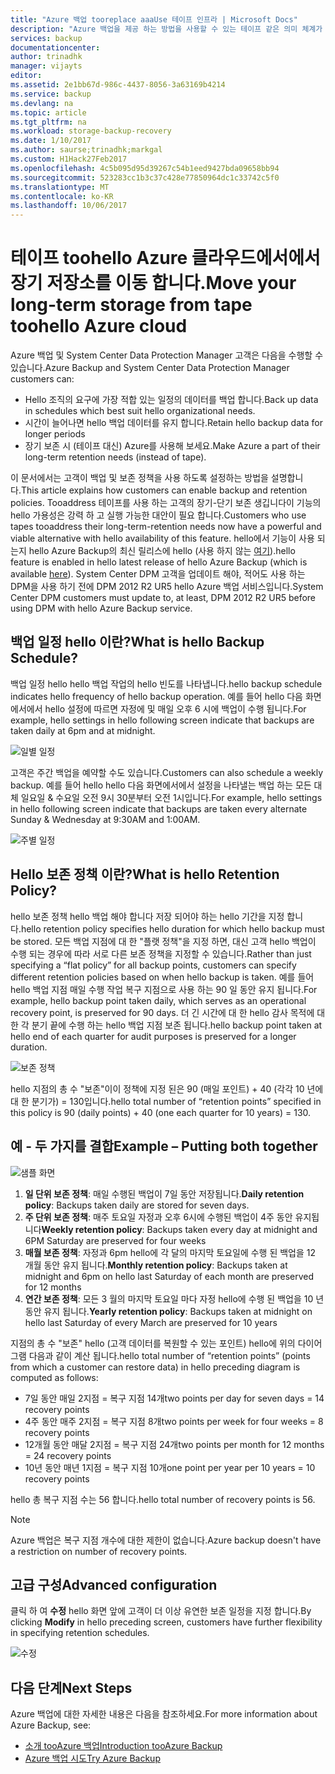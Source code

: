 ```yaml
---
title: "Azure 백업 tooreplace aaaUse 테이프 인프라 | Microsoft Docs"
description: "Azure 백업을 제공 하는 방법을 사용할 수 있는 테이프 같은 의미 체계가 toobackup 자세히 알아보고 Azure에서 데이터를 복원 합니다."
services: backup
documentationcenter: 
author: trinadhk
manager: vijayts
editor: 
ms.assetid: 2e1bb67d-986c-4437-8056-3a63169b4214
ms.service: backup
ms.devlang: na
ms.topic: article
ms.tgt_pltfrm: na
ms.workload: storage-backup-recovery
ms.date: 1/10/2017
ms.author: saurse;trinadhk;markgal
ms.custom: H1Hack27Feb2017
ms.openlocfilehash: 4c5b095d95d39267c54b1eed9427bda09658bb94
ms.sourcegitcommit: 523283cc1b3c37c428e77850964dc1c33742c5f0
ms.translationtype: MT
ms.contentlocale: ko-KR
ms.lasthandoff: 10/06/2017
---
```

# <a name="move-your-long-term-storage-from-tape-toohello-azure-cloud"></a><span data-ttu-id="748db-103">테이프 toohello Azure 클라우드에서에서 장기 저장소를 이동 합니다.</span><span class="sxs-lookup"><span data-stu-id="748db-103">Move your long-term storage from tape toohello Azure cloud</span></span>
<span data-ttu-id="748db-104">Azure 백업 및 System Center Data Protection Manager 고객은 다음을 수행할 수 있습니다.</span><span class="sxs-lookup"><span data-stu-id="748db-104">Azure Backup and System Center Data Protection Manager customers can:</span></span>

* <span data-ttu-id="748db-105">Hello 조직의 요구에 가장 적합 있는 일정의 데이터를 백업 합니다.</span><span class="sxs-lookup"><span data-stu-id="748db-105">Back up data in schedules which best suit hello organizational needs.</span></span>
* <span data-ttu-id="748db-106">시간이 늘어나면 hello 백업 데이터를 유지 합니다.</span><span class="sxs-lookup"><span data-stu-id="748db-106">Retain hello backup data for longer periods</span></span>
* <span data-ttu-id="748db-107">장기 보존 시 (테이프 대신) Azure를 사용해 보세요.</span><span class="sxs-lookup"><span data-stu-id="748db-107">Make Azure a part of their long-term retention needs (instead of tape).</span></span>

<span data-ttu-id="748db-108">이 문서에서는 고객이 백업 및 보존 정책을 사용 하도록 설정하는 방법을 설명합니다.</span><span class="sxs-lookup"><span data-stu-id="748db-108">This article explains how customers can enable backup and retention policies.</span></span> <span data-ttu-id="748db-109">Tooaddress 테이프를 사용 하는 고객의 장기-단기 보존 생깁니다이 기능의 hello 가용성은 강력 하 고 실행 가능한 대안이 필요 합니다.</span><span class="sxs-lookup"><span data-stu-id="748db-109">Customers who use tapes tooaddress their long-term-retention needs now have a powerful and viable alternative with hello availability of this feature.</span></span> <span data-ttu-id="748db-110">hello에서 기능이 사용 되는지 hello Azure Backup의 최신 릴리스에 hello (사용 하지 않는 [여기](http://aka.ms/azurebackup_agent)).</span><span class="sxs-lookup"><span data-stu-id="748db-110">hello feature is enabled in hello latest release of hello Azure Backup (which is available [here](http://aka.ms/azurebackup_agent)).</span></span> <span data-ttu-id="748db-111">System Center DPM 고객을 업데이트 해야, 적어도 사용 하는 DPM을 사용 하기 전에 DPM 2012 R2 UR5 hello Azure 백업 서비스입니다.</span><span class="sxs-lookup"><span data-stu-id="748db-111">System Center DPM customers must update to, at least, DPM 2012 R2 UR5 before using DPM with hello Azure Backup service.</span></span>

## <a name="what-is-hello-backup-schedule"></a><span data-ttu-id="748db-112">백업 일정 hello 이란?</span><span class="sxs-lookup"><span data-stu-id="748db-112">What is hello Backup Schedule?</span></span>
<span data-ttu-id="748db-113">백업 일정 hello hello 백업 작업의 hello 빈도를 나타냅니다.</span><span class="sxs-lookup"><span data-stu-id="748db-113">hello backup schedule indicates hello frequency of hello backup operation.</span></span> <span data-ttu-id="748db-114">예를 들어 hello 다음 화면에서에서 hello 설정에 따르면 자정에 및 매일 오후 6 시에 백업이 수행 됩니다.</span><span class="sxs-lookup"><span data-stu-id="748db-114">For example, hello settings in hello following screen indicate that backups are taken daily at 6pm and at midnight.</span></span>

![일별 일정](./media/backup-azure-backup-cloud-as-tape/dailybackupschedule.png)

<span data-ttu-id="748db-116">고객은 주간 백업을 예약할 수도 있습니다.</span><span class="sxs-lookup"><span data-stu-id="748db-116">Customers can also schedule a weekly backup.</span></span> <span data-ttu-id="748db-117">예를 들어 hello hello 다음 화면에서에서 설정을 나타낼는 백업 하는 모든 대체 일요일 & 수요일 오전 9시 30분부터 오전 1시입니다.</span><span class="sxs-lookup"><span data-stu-id="748db-117">For example, hello settings in hello following screen indicate that backups are taken every alternate Sunday & Wednesday at 9:30AM and 1:00AM.</span></span>

![주별 일정](./media/backup-azure-backup-cloud-as-tape/weeklybackupschedule.png)

## <a name="what-is-hello-retention-policy"></a><span data-ttu-id="748db-119">Hello 보존 정책 이란?</span><span class="sxs-lookup"><span data-stu-id="748db-119">What is hello Retention Policy?</span></span>
<span data-ttu-id="748db-120">hello 보존 정책 hello 백업 해야 합니다 저장 되어야 하는 hello 기간을 지정 합니다.</span><span class="sxs-lookup"><span data-stu-id="748db-120">hello retention policy specifies hello duration for which hello backup must be stored.</span></span> <span data-ttu-id="748db-121">모든 백업 지점에 대 한 "플랫 정책"을 지정 하면, 대신 고객 hello 백업이 수행 되는 경우에 따라 서로 다른 보존 정책을 지정할 수 있습니다.</span><span class="sxs-lookup"><span data-stu-id="748db-121">Rather than just specifying a “flat policy” for all backup points, customers can specify different retention policies based on when hello backup is taken.</span></span> <span data-ttu-id="748db-122">예를 들어 hello 백업 지점 매일 수행 작업 복구 지점으로 사용 하는 90 일 동안 유지 됩니다.</span><span class="sxs-lookup"><span data-stu-id="748db-122">For example, hello backup point taken daily, which serves as an operational recovery point, is preserved for 90 days.</span></span> <span data-ttu-id="748db-123">더 긴 시간에 대 한 hello 감사 목적에 대 한 각 분기 끝에 수행 하는 hello 백업 지점 보존 됩니다.</span><span class="sxs-lookup"><span data-stu-id="748db-123">hello backup point taken at hello end of each quarter for audit purposes is preserved for a longer duration.</span></span>

![보존 정책](./media/backup-azure-backup-cloud-as-tape/retentionpolicy.png)

<span data-ttu-id="748db-125">hello 지점의 총 수 "보존"이이 정책에 지정 된은 90 (매일 포인트) + 40 (각각 10 년에 대 한 분기가) = 130입니다.</span><span class="sxs-lookup"><span data-stu-id="748db-125">hello total number of “retention points” specified in this policy is 90 (daily points) + 40 (one each quarter for 10 years) = 130.</span></span>

## <a name="example--putting-both-together"></a><span data-ttu-id="748db-126">예 - 두 가지를 결합</span><span class="sxs-lookup"><span data-stu-id="748db-126">Example – Putting both together</span></span>
![샘플 화면](./media/backup-azure-backup-cloud-as-tape/samplescreen.png)

1. <span data-ttu-id="748db-128">**일 단위 보존 정책**: 매일 수행된 백업이 7일 동안 저장됩니다.</span><span class="sxs-lookup"><span data-stu-id="748db-128">**Daily retention policy**: Backups taken daily are stored for seven days.</span></span>
2. <span data-ttu-id="748db-129">**주 단위 보존 정책**: 매주 토요일 자정과 오후 6시에 수행된 백업이 4주 동안 유지됩니다</span><span class="sxs-lookup"><span data-stu-id="748db-129">**Weekly retention policy**: Backups taken every day at midnight and 6PM Saturday are preserved for four weeks</span></span>
3. <span data-ttu-id="748db-130">**매월 보존 정책**: 자정과 6pm hello에 각 달의 마지막 토요일에 수행 된 백업을 12 개월 동안 유지 됩니다.</span><span class="sxs-lookup"><span data-stu-id="748db-130">**Monthly retention policy**: Backups taken at midnight and 6pm on hello last Saturday of each month are preserved for 12 months</span></span>
4. <span data-ttu-id="748db-131">**연간 보존 정책**: 모든 3 월의 마지막 토요일 마다 자정 hello에 수행 된 백업을 10 년 동안 유지 됩니다.</span><span class="sxs-lookup"><span data-stu-id="748db-131">**Yearly retention policy**: Backups taken at midnight on hello last Saturday of every March are preserved for 10 years</span></span>

<span data-ttu-id="748db-132">지점의 총 수 "보존" hello (고객 데이터를 복원할 수 있는 포인트) hello에 위의 다이어그램 다음과 같이 계산 됩니다.</span><span class="sxs-lookup"><span data-stu-id="748db-132">hello total number of “retention points” (points from which a customer can restore data) in hello preceding diagram is computed as follows:</span></span>

* <span data-ttu-id="748db-133">7일 동안 매일 2지점 = 복구 지점 14개</span><span class="sxs-lookup"><span data-stu-id="748db-133">two points per day for seven days = 14 recovery points</span></span>
* <span data-ttu-id="748db-134">4주 동안 매주 2지점 = 복구 지점 8개</span><span class="sxs-lookup"><span data-stu-id="748db-134">two points per week for four weeks = 8 recovery points</span></span>
* <span data-ttu-id="748db-135">12개월 동안 매달 2지점 = 복구 지점 24개</span><span class="sxs-lookup"><span data-stu-id="748db-135">two points per month for 12 months = 24 recovery points</span></span>
* <span data-ttu-id="748db-136">10년 동안 매년 1지점 = 복구 지점 10개</span><span class="sxs-lookup"><span data-stu-id="748db-136">one point per year per 10 years = 10 recovery points</span></span>

<span data-ttu-id="748db-137">hello 총 복구 지점 수는 56 합니다.</span><span class="sxs-lookup"><span data-stu-id="748db-137">hello total number of recovery points is 56.</span></span>

> [!NOTE]
> <span data-ttu-id="748db-138">Azure 백업은 복구 지점 개수에 대한 제한이 없습니다.</span><span class="sxs-lookup"><span data-stu-id="748db-138">Azure backup doesn't have a restriction on number of recovery points.</span></span>
>
>

## <a name="advanced-configuration"></a><span data-ttu-id="748db-139">고급 구성</span><span class="sxs-lookup"><span data-stu-id="748db-139">Advanced configuration</span></span>
<span data-ttu-id="748db-140">클릭 하 여 **수정** hello 화면 앞에 고객이 더 이상 유연한 보존 일정을 지정 합니다.</span><span class="sxs-lookup"><span data-stu-id="748db-140">By clicking **Modify** in hello preceding screen, customers have further flexibility in specifying retention schedules.</span></span>

![수정](./media/backup-azure-backup-cloud-as-tape/modify.png)

## <a name="next-steps"></a><span data-ttu-id="748db-142">다음 단계</span><span class="sxs-lookup"><span data-stu-id="748db-142">Next Steps</span></span>
<span data-ttu-id="748db-143">Azure 백업에 대한 자세한 내용은 다음을 참조하세요.</span><span class="sxs-lookup"><span data-stu-id="748db-143">For more information about Azure Backup, see:</span></span>

* [<span data-ttu-id="748db-144">소개 tooAzure 백업</span><span class="sxs-lookup"><span data-stu-id="748db-144">Introduction tooAzure Backup</span></span>](backup-introduction-to-azure-backup.md)
* [<span data-ttu-id="748db-145">Azure 백업 시도</span><span class="sxs-lookup"><span data-stu-id="748db-145">Try Azure Backup</span></span>](backup-try-azure-backup-in-10-mins.md)
